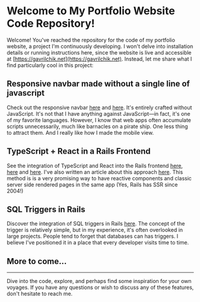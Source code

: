 # Welcome to My Portfolio Website Code Repository!

Welcome! You've reached the repository for the code of my portfolio website, a project I'm continuously developing. I won't delve into installation details or running instructions here, since the website is live and accessible at [https://gavrilchik.net](https://gavrilchik.net). Instead, let me share what I find particularly cool in this project:


## Responsive navbar made  without a single line of javascript

Check out the responsive navbar [here](app/views/layouts/_navbar.haml) and [here](app/assets/stylesheets/navbar.tailwind.css). It's entirely crafted without JavaScript. It's not that I have anything against JavaScript—in fact, it's one of my favorite languages. However, I know that web apps often accumulate scripts unnecessarily, much like barnacles on a pirate ship. One less thing to attract them. And I really like how I made the mobile view.


## TypeScript + React in a Rails Frontend

See the integration of TypeScript and React into the Rails frontend [here](config/initializers/sprockets_rails.rb), [here](app/javascript/react/loader.tsx) and [here](app/javascript/react/urls/URLShortener.tsx). I've also written an article about this approach [here](https://dev.to/gavrilarails/ruby-on-rails-with-react-on-typescript-using-importmaps-5082). This method is is a very promising way to have reactive components and classic server side rendered pages in the same app (Yes, Rails has SSR since 2004!)

## SQL Triggers in Rails

Discover the integration of SQL triggers in Rails [here](db/triggers/add_unique_short_to_urls_on_insert.sql). The concept of the trigger is relatively simple, but in my experience, it's often overlooked in large projects. People tend to forget that databases can has triggers. I believe I've positioned it in a place that every developer visits time to time.

## More to come...

---

Dive into the code, explore, and perhaps find some inspiration for your own voyages. If you have any questions or wish to discuss any of these features, don't hesitate to reach me.